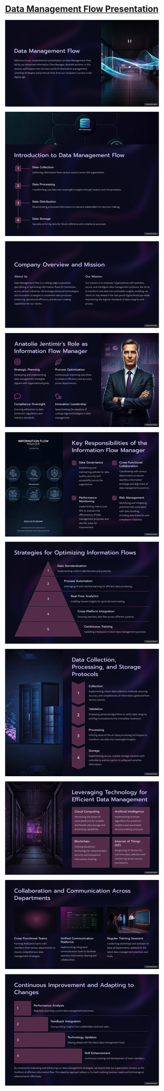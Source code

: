 # [  Data Management Flow Presentation  ](https://data-management-flow-8myu8as.gamma.site/)

![](https://github.com/jentimanatol/Presentation/blob/88bb8098353a0aca1459c2f4eada7211f0313994/Data_Management_Flow/Screenshots/1_Data%20Management%20Flow.png)

![](https://github.com/jentimanatol/Presentation/blob/88bb8098353a0aca1459c2f4eada7211f0313994/Data_Management_Flow/Screenshots/2_Introduction%20to%20Data%20Management%20Flow.png)

![](https://github.com/jentimanatol/Presentation/blob/88bb8098353a0aca1459c2f4eada7211f0313994/Data_Management_Flow/Screenshots/3_Company%20Overview%20and%20Mission.png)

![](https://github.com/jentimanatol/Presentation/blob/88bb8098353a0aca1459c2f4eada7211f0313994/Data_Management_Flow/Screenshots/4_Anatolie%20Jentimir's%20Role%20as%20Information%20Flow%20Manager.png)

![](https://github.com/jentimanatol/Presentation/blob/88bb8098353a0aca1459c2f4eada7211f0313994/Data_Management_Flow/Screenshots/5_Key%20Responsibilities%20of%20the%20Information%20Flow%20Manager.png)

![](https://github.com/jentimanatol/Presentation/blob/88bb8098353a0aca1459c2f4eada7211f0313994/Data_Management_Flow/Screenshots/6_Strategies%20for%20Optimizing%20Information%20Flows.png)

![](https://github.com/jentimanatol/Presentation/blob/88bb8098353a0aca1459c2f4eada7211f0313994/Data_Management_Flow/Screenshots/7_Data%20Collection%2C%20Processing%2C%20and%20Storage%20Protocols.png)

![](https://github.com/jentimanatol/Presentation/blob/88bb8098353a0aca1459c2f4eada7211f0313994/Data_Management_Flow/Screenshots/8_Leveraging%20Technology%20for%20Efficient%20Data%20Management.png)

![](https://github.com/jentimanatol/Presentation/blob/88bb8098353a0aca1459c2f4eada7211f0313994/Data_Management_Flow/Screenshots/9_Collaboration%20and%20Communication%20Across%20Departments.png)

![](https://github.com/jentimanatol/Presentation/blob/88bb8098353a0aca1459c2f4eada7211f0313994/Data_Management_Flow/Screenshots/10_Continuous%20Improvement%20and%20Adapting%20to%20Changes.png)






